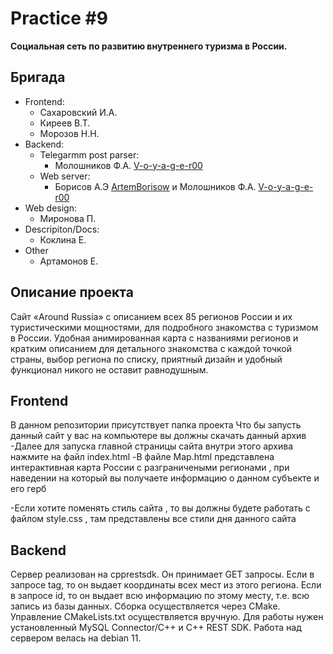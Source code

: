 # Practice #9

**Социальная сеть по развитию внутреннего туризма в России.**
    
## Бригада
- Frontend:
  - Сахаровский И.А. 
  - Киреев В.Т.
  - Морозов Н.Н.
- Backend:
  - Telegarmm post parser:
    - Молошников Ф.А. [ V-o-y-a-g-e-r00](https://github.com/V-o-y-a-g-e-r00)
  - Web server:
    - Борисов А.Э [ ArtemBorisow](https://github.com/ArtemBorisow) и Молошников Ф.А. [ V-o-y-a-g-e-r00](https://github.com/V-o-y-a-g-e-r00)
- Web design:
  - Миронова П.
- Descripiton/Docs:
  - Коклина Е.
- Other
  - Артамонов Е.

## Описание проекта
Сайт «Around Russia» с описанием всех 85 регионов России и их туристическими мощностями, для подробного знакомства с туризмом в России. Удобная анимированная карта с названиями регионов и кратким описанием для детального знакомства с каждой точкой страны, выбор региона по списку, приятный дизайн и удобный функционал никого не оставит равнодушным.

## Frontend
В данном репозитории присутствует папка проекта 
  Что бы запусть данный сайт у вас на компьютере вы должны скачать данный архив
  -Далее для запуска главной страницы сайта внутри этого архива нажмите на файл index.html
  -В файле Map.html представлена интерактивная карта России с разграничеными регионами , при наведении на который вы получаете информацию о данном субъекте и его герб
  
  -Если хотите поменять стиль сайта , то вы должны будете работать с файлом style.css , там представлены все стили дня данного сайта 
## Backend
Сервер реализован на cpprestsdk. Он принимает GET запросы. Если в запросе tag, то он выдает координаты всех мест из этого региона. Если в запросе id, то он выдает всю информацию по этому месту, т.е. всю запись из базы данных. Сборка осуществляется через CMake. Управление CMakeLists.txt осуществляется вручную. Для работы нужен установленный MySQL Connector/C++ и C++ REST SDK. Работа над сервером велась на debian 11.
